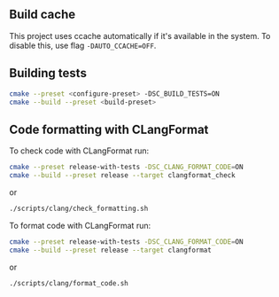 ## Build cache

This project uses ccache automatically if it's available in the system. To disable this, use flag `-DAUTO_CCACHE=OFF`.

## Building tests

```sh
cmake --preset <configure-preset> -DSC_BUILD_TESTS=ON
cmake --build --preset <build-preset>
```

## Code formatting with CLangFormat

To check code with CLangFormat run:
```sh
cmake --preset release-with-tests -DSC_CLANG_FORMAT_CODE=ON
cmake --build --preset release --target clangformat_check
```

or
```sh
./scripts/clang/check_formatting.sh
```

To format code with CLangFormat run:
```sh
cmake --preset release-with-tests -DSC_CLANG_FORMAT_CODE=ON
cmake --build --preset release --target clangformat
```

or
```sh
./scripts/clang/format_code.sh
```
